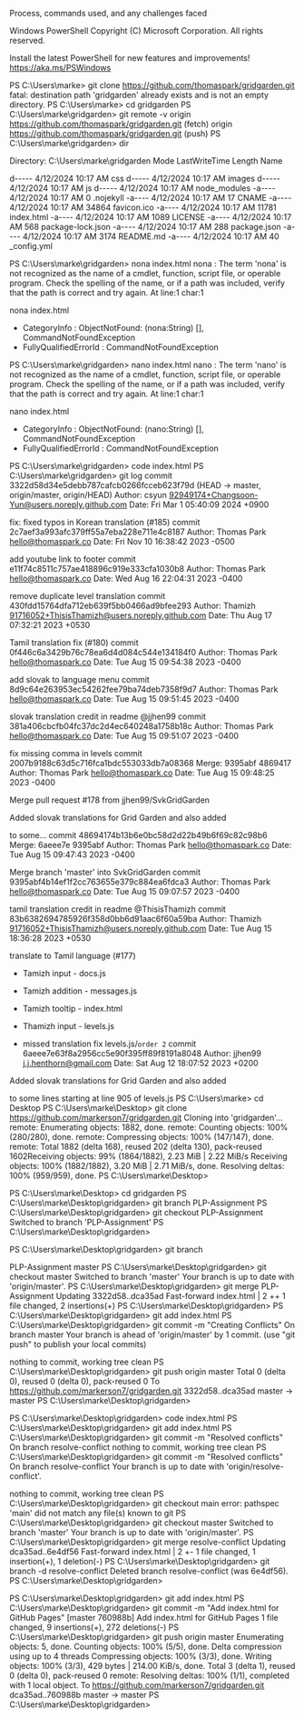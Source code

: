 Process, commands used, and any challenges faced

Windows PowerShell Copyright (C) Microsoft Corporation. All rights reserved.

Install the latest PowerShell for new features and improvements! https://aka.ms/PSWindows

PS C:\Users\marke> git clone https://github.com/thomaspark/gridgarden.git fatal: destination path 'gridgarden' already exists and is not an empty directory. PS C:\Users\marke> cd gridgarden PS C:\Users\marke\gridgarden> git remote -v origin https://github.com/thomaspark/gridgarden.git (fetch) origin https://github.com/thomaspark/gridgarden.git (push) PS C:\Users\marke\gridgarden> dir

Directory: C:\Users\marke\gridgarden
Mode LastWriteTime Length Name

d----- 4/12/2024 10:17 AM css d----- 4/12/2024 10:17 AM images d----- 4/12/2024 10:17 AM js d----- 4/12/2024 10:17 AM node_modules -a---- 4/12/2024 10:17 AM 0 .nojekyll -a---- 4/12/2024 10:17 AM 17 CNAME -a---- 4/12/2024 10:17 AM 34864 favicon.ico -a---- 4/12/2024 10:17 AM 11781 index.html -a---- 4/12/2024 10:17 AM 1089 LICENSE -a---- 4/12/2024 10:17 AM 568 package-lock.json -a---- 4/12/2024 10:17 AM 288 package.json -a---- 4/12/2024 10:17 AM 3174 README.md -a---- 4/12/2024 10:17 AM 40 _config.yml

PS C:\Users\marke\gridgarden> nona index.html nona : The term 'nona' is not recognized as the name of a cmdlet, function, script file, or operable program. Check the spelling of the name, or if a path was included, verify that the path is correct and try again. At line:1 char:1

nona index.html
  + CategoryInfo          : ObjectNotFound: (nona:String) [], CommandNotFoundException
  + FullyQualifiedErrorId : CommandNotFoundException

PS C:\Users\marke\gridgarden> nano index.html nano : The term 'nano' is not recognized as the name of a cmdlet, function, script file, or operable program. Check the spelling of the name, or if a path was included, verify that the path is correct and try again. At line:1 char:1

nano index.html
  + CategoryInfo          : ObjectNotFound: (nano:String) [], CommandNotFoundException
  + FullyQualifiedErrorId : CommandNotFoundException

PS C:\Users\marke\gridgarden> code index.html PS C:\Users\marke\gridgarden> git log commit 3322d58d34e5debb787cafcb0266fcceb623f79d (HEAD -> master, origin/master, origin/HEAD) Author: csyun 92949174+Changsoon-Yun@users.noreply.github.com Date: Fri Mar 1 05:40:09 2024 +0900

fix: fixed typos in Korean translation (#185)
commit 2c7aef3a993afc379ff55a7eba228e711e4c8187 Author: Thomas Park hello@thomaspark.co Date: Fri Nov 10 16:38:42 2023 -0500

add youtube link to footer
commit e11f74c8511c757ae418896c919e333cfa1030b8 Author: Thomas Park hello@thomaspark.co Date: Wed Aug 16 22:04:31 2023 -0400

remove duplicate level translation
commit 430fdd15764dfa712eb639f5bb0466ad9bfee293 Author: Thamizh 91716052+ThisisThamizh@users.noreply.github.com Date: Thu Aug 17 07:32:21 2023 +0530

Tamil translation fix (#180)
commit 0f446c6a3429b76c78ea6d4d084c544e134184f0 Author: Thomas Park hello@thomaspark.co Date: Tue Aug 15 09:54:38 2023 -0400

add slovak to language menu
commit 8d9c64e263953ec54262fee79ba74deb7358f9d7 Author: Thomas Park hello@thomaspark.co Date: Tue Aug 15 09:51:45 2023 -0400

slovak translation credit in readme @jjhen99
commit 381a406cbcfb04fc37dc2d4ec640248a1758b18c Author: Thomas Park hello@thomaspark.co Date: Tue Aug 15 09:51:07 2023 -0400

fix missing comma in levels
commit 2007b9188c63d5c716fca1bdc553033db7a08368 Merge: 9395abf 4869417 Author: Thomas Park hello@thomaspark.co Date: Tue Aug 15 09:48:25 2023 -0400

Merge pull request #178 from jjhen99/SvkGridGarden

Added slovak translations for Grid Garden and also added </p> to some…
commit 48694174b13b6e0bc58d2d22b49b6f69c82c98b6 Merge: 6aeee7e 9395abf Author: Thomas Park hello@thomaspark.co Date: Tue Aug 15 09:47:43 2023 -0400

Merge branch 'master' into SvkGridGarden
commit 9395abf4b14ef1f2cc763655e379c884ea6fdca3 Author: Thomas Park hello@thomaspark.co Date: Tue Aug 15 09:07:57 2023 -0400

tamil translation credit in readme @ThisisThamizh
commit 83b6382694785926f358d0bb6d91aac6f60a59ba Author: Thamizh 91716052+ThisisThamizh@users.noreply.github.com Date: Tue Aug 15 18:36:28 2023 +0530

translate to Tamil language  (#177)

* Tamizh input - docs.js

* Tamizh addition - messages.js

* Tamizh tooltip - index.html

* Thamizh input - levels.js

* missed translation fix  levels.js/`order 2`
commit 6aeee7e63f8a2956cc5e90f395ff89f8191a8048 Author: jjhen99 j.j.henthorn@gmail.com Date: Sat Aug 12 18:07:52 2023 +0200

Added slovak translations for Grid Garden and also added </p> to some lines starting at line 905 of levels.js
PS C:\Users\marke> cd Desktop PS C:\Users\marke\Desktop> git clone https://github.com/markerson7/gridgarden.git Cloning into 'gridgarden'... remote: Enumerating objects: 1882, done. remote: Counting objects: 100% (280/280), done. remote: Compressing objects: 100% (147/147), done. remote: Total 1882 (delta 168), reused 202 (delta 130), pack-reused 1602Receiving objects: 99% (1864/1882), 2.23 MiB | 2.22 MiB/s Receiving objects: 100% (1882/1882), 3.20 MiB | 2.71 MiB/s, done. Resolving deltas: 100% (959/959), done. PS C:\Users\marke\Desktop>

PS C:\Users\marke\Desktop> cd gridgarden PS C:\Users\marke\Desktop\gridgarden> git branch PLP-Assignment PS C:\Users\marke\Desktop\gridgarden> git checkout PLP-Assignment Switched to branch 'PLP-Assignment' PS C:\Users\marke\Desktop\gridgarden>

PS C:\Users\marke\Desktop\gridgarden> git branch

PLP-Assignment master PS C:\Users\marke\Desktop\gridgarden> git checkout master Switched to branch 'master' Your branch is up to date with 'origin/master'. PS C:\Users\marke\Desktop\gridgarden> git merge PLP-Assignment Updating 3322d58..dca35ad Fast-forward index.html | 2 ++ 1 file changed, 2 insertions(+) PS C:\Users\marke\Desktop\gridgarden>
PS C:\Users\marke\Desktop\gridgarden> git add index.html PS C:\Users\marke\Desktop\gridgarden> git commit -m "Creating Conflicts" On branch master Your branch is ahead of 'origin/master' by 1 commit. (use "git push" to publish your local commits)

nothing to commit, working tree clean PS C:\Users\marke\Desktop\gridgarden> git push origin master Total 0 (delta 0), reused 0 (delta 0), pack-reused 0 To https://github.com/markerson7/gridgarden.git 3322d58..dca35ad master -> master PS C:\Users\marke\Desktop\gridgarden>

PS C:\Users\marke\Desktop\gridgarden> code index.html PS C:\Users\marke\Desktop\gridgarden> git add index.html PS C:\Users\marke\Desktop\gridgarden> git commit -m "Resolved conflicts" On branch resolve-conflict nothing to commit, working tree clean PS C:\Users\marke\Desktop\gridgarden> git commit -m "Resolved conflicts" On branch resolve-conflict Your branch is up to date with 'origin/resolve-conflict'.

nothing to commit, working tree clean PS C:\Users\marke\Desktop\gridgarden> git checkout main error: pathspec 'main' did not match any file(s) known to git PS C:\Users\marke\Desktop\gridgarden> git checkout master Switched to branch 'master' Your branch is up to date with 'origin/master'. PS C:\Users\marke\Desktop\gridgarden> git merge resolve-conflict Updating dca35ad..6e4df56 Fast-forward index.html | 2 +- 1 file changed, 1 insertion(+), 1 deletion(-) PS C:\Users\marke\Desktop\gridgarden> git branch -d resolve-conflict Deleted branch resolve-conflict (was 6e4df56). PS C:\Users\marke\Desktop\gridgarden>

PS C:\Users\marke\Desktop\gridgarden> git add index.html PS C:\Users\marke\Desktop\gridgarden> git commit -m "Add index.html for GitHub Pages" [master 760988b] Add index.html for GitHub Pages 1 file changed, 9 insertions(+), 272 deletions(-) PS C:\Users\marke\Desktop\gridgarden> git push origin master Enumerating objects: 5, done. Counting objects: 100% (5/5), done. Delta compression using up to 4 threads Compressing objects: 100% (3/3), done. Writing objects: 100% (3/3), 429 bytes | 214.00 KiB/s, done. Total 3 (delta 1), reused 0 (delta 0), pack-reused 0 remote: Resolving deltas: 100% (1/1), completed with 1 local object. To https://github.com/markerson7/gridgarden.git dca35ad..760988b master -> master PS C:\Users\marke\Desktop\gridgarden>

